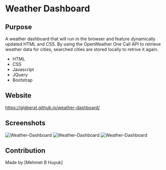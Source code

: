 # Weather Dashboard

## Purpose
 A weather dashboard that will run in the browser and feature dynamically updated HTML and CSS.
By using the OpenWeather One Call API to retrieve weather data for cities, searched cities are stored locally to retrive it again.

* HTML
* CSS
* Javascript
* JQuery
* Bootstrap

## Website
https://glgberat.github.io/weather-dashboard/

## Screenshots
![Weather-Dashboard](https://glgberat.github.io/weather-dashboard/screenshot1.png)
![Weather-Dashboard](https://glgberat.github.io/weather-dashboard/screenshot2.png)
![Weather-Dashboard](https://glgberat.github.io/weather-dashboard/screenshot3.png)


## Contribution
Made by [Mehmet B Huyuk]